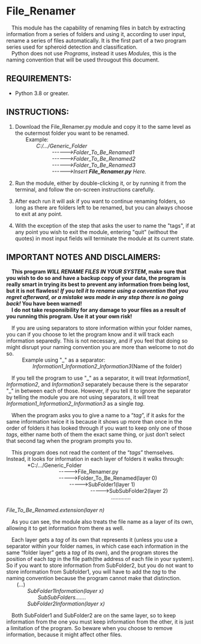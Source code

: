 # File_Renamer

 This module has the capability of renaming files in batch by extracting information from a series of folders and using it, according to user input, rename a series of files automatically. It is the first part of a two program series used for spheroid detection and classification.  
 Python does not use *Programs*, instead it uses *Modules*, this is the naming convention that will be used througout this document.

## REQUIREMENTS:  
- Python 3.8 or greater.  

## INSTRUCTIONS:  

1.	Download the File_Renamer.py module and copy it to the same level as the outermost folder you want to be renamed.  
      Example:  
        *C:/.../Generic_Folder*    
           *------>Folder_To_Be_Renamed1*   
           *------>Folder_To_Be_Renamed2*  
           *------>Folder_To_Be_Renamed3*  
           *------>Insert __File_Renamer.py__ Here.* 
        
2.	Run the module, either by double-clicking it, or by running it from the terminal, and follow the on-screen instructions carefully.  

3. After each run it will ask if you want to continue renaming folders, so long as there are folders left to be renamed, but you can always choose to exit at any point.  

4. With the exception of the step that asks the user to name the "tags", if at any point you wish to exit the module, entering "quit" (without the quotes) in most input fields will terminate the module at its current state.  

## IMPORTANT NOTES AND DISCLAIMERS:
  
 **This program _WILL RENAME FILES IN YOUR SYSTEM_, make sure that you wish to do so and have a backup copy of your data, the program is really smart in trying its best to prevent any information from being lost, but it is not flawless! _If you tell it to rename using a convention that you regret afterward, or a mistake was made in any step there is no going back!_ You have been warned!  
 I do not take responsibility for any damage to your files as a result of you running this program. Use it at your own risk!**

 If you are using separators to store information within your folder names, you can if you choose to let the program know and it will track each information separedly. This is not necessary, and if you feel that doing so might disrupt your naming convention you are more than welcome to not do so.  
   Example using "\_" as a separator:  
     *Information1*\_*Information2*\_*Information3*(Name of the folder)  
    
 If you tell the program to use \"\_\" as a separator, it will treat *Information1*, *Information2*, and *Information3* separately because there is the separator \"\_\" in between each of those. However, if you tell it to ignore the separator by telling the module you are not using separators, it will treat *Information1\_Information2\_Information3* as a single *tag*.
    
 When the program asks you to give a name to a “*tag*”, if it asks for the same information twice it is because it shows up more than once in the order of folders it has looked through if you want to keep only one of those *tags*, either name both of them the exact same thing, or just don’t select that second tag when the program prompts you to.  

 This program does not read the content of the “*tags*” themselves. Instead, it looks for information in each layer of folders it walks through:  
      *C:/.../Generic_Folder  
          ----->File_Renamer.py  
          ----->Folder_To_Be_Renamed(layer 0)  
            ----->SubFolder1(layer 1)  
                ----->SubSubFolder2(layer 2)  
                    *.............*  
                    *File_To_Be_Renamed.extension(layer n)*

 As you can see, the module also treats the file name as a layer of its own, allowing it to get information from there as well.
 
 Each layer gets a *tag* of its own that represents it (unless you use a separator within your folder names, in which case each information in the same “folder layer” gets a *tag* of its own), and the program stores the position of each *tag* in the file path(the address of each file in your system). So if you want to store information from SubFolder2, but you do not want to store information from Subfolder1, you will have to add the *tag* to the naming convention because the program cannot make that distinction.  
  (...)  
    *SubFolder1Information(layer x)*  
      *SubSubFolders.......*  
    *SubFolder2Information(layer x)*  

 Both SubFolder1 and SubFolder2 are on the same layer, so to keep information from the one you must keep information from the other, it is just a limitation of the program. So beware when you choose to remove information, because it might affect other files.
 
